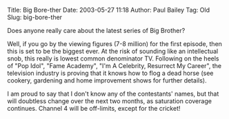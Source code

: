Title: Big Bore-ther
Date: 2003-05-27 11:18
Author: Paul Bailey
Tag: Old
Slug: big-bore-ther

Does anyone really care about the latest series of Big Brother?

Well, if you go by the viewing figures (7-8 million) for the first
episode, then this is set to be the biggest ever. At the risk of
sounding like an intellectual snob, this really is lowest common
denominator TV. Following on the heels of "Pop Idol", "Fame Academy",
"I'm A Celebrity, Resurrect My Career", the television industry is
proving that it knows how to flog a dead horse (see cookery, gardening
and home improvement shows for further details).

I am proud to say that I don't know any of the contestants' names, but
that will doubtless change over the next two months, as saturation
coverage continues. Channel 4 will be off-limits, except for the
cricket!
